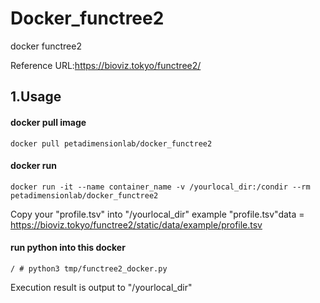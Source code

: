# Docker_functree2
docker functree2

Reference URL:https://bioviz.tokyo/functree2/

## 1.Usage
#### docker pull image

```
docker pull petadimensionlab/docker_functree2
```

#### docker run

```
docker run -it --name container_name -v /yourlocal_dir:/condir --rm  petadimensionlab/docker_functree2
```
Copy your "profile.tsv" into "/yourlocal_dir" 
example "profile.tsv"data =  https://bioviz.tokyo/functree2/static/data/example/profile.tsv

#### run python into this docker
```
/ # python3 tmp/functree2_docker.py
```
Execution result is output to "/yourlocal_dir"
